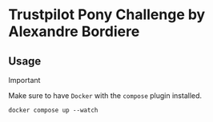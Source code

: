 # Trustpilot Pony Challenge by Alexandre Bordiere

## Usage

> [!IMPORTANT]
> Make sure to have `Docker` with the `compose` plugin installed.

```
docker compose up --watch
```
